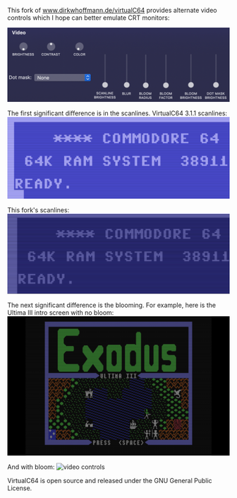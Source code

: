 
This fork of www.dirkwhoffmann.de/virtualC64 provides alternate video controls which I hope can better emulate CRT monitors:

![video controls](video_controls.png)

The first significant difference is in the scanlines. VirtualC64 3.1.1 scanlines:
![video controls](ss1.png)

This fork's scanlines:
![video controls](ss2.png)

The next significant difference is the blooming. For example, here is the Ultima III intro screen with no bloom:
![video controls](ss3.png)

And with bloom:
![video controls](ss4.png)



VirtualC64 is open source and released under the GNU General Public License.
